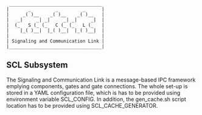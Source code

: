      __________________________________
    |       _         _         _      |
    |     _( )__    _( )__    _( )__   |
    |   _|     _| _|     _| _|     _|  |
    |  (_   S (_ (_   C (_ (_   L (_   |
    |    |_( )__|  |_( )__|  |_( )__|  |
    |                                  |
    | Signaling and Communication Link |
    |__________________________________|


SCL Subsystem
-------------
The Signaling and Communication Link is a message-based IPC
framework emplying components, gates and gate connections.
The whole set-up is stored in a YAML configuration file,
which is has to be provided using environment variable
SCL\_CONFIG.
In addition, the gen\_cache.sh script location
has to be provided using SCL\_CACHE\_GENERATOR.

